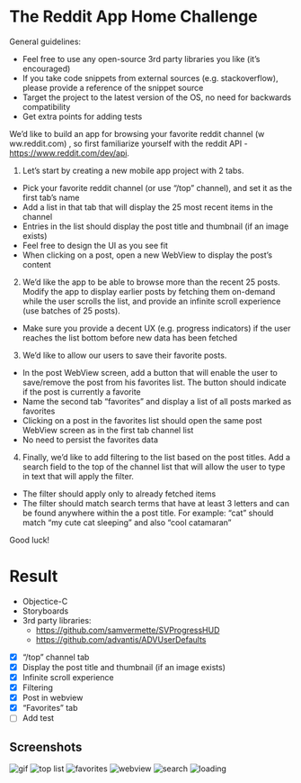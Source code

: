 # The Reddit App Home Challenge

General guidelines:
- Feel free to use any open-source 3rd party libraries you like (it’s encouraged)
- If you take code snippets from external sources (e.g. stackoverflow), please provide a reference of the snippet source
- Target the project to the latest version of the OS, no need for backwards compatibility
- Get extra points for adding tests

We’d like to build an app for browsing your favorite reddit channel (w  ww.reddit.com)  , so first familiarize yourself with the reddit API -  https://www.reddit.com/dev/api. 

1. Let’s start by creating a new mobile app project with 2 tabs.

- Pick your favorite reddit channel (or use “/top” channel), and set it as the first tab’s name
- Add a list in that tab that will display the 25 most recent items in the channel
- Entries in the list should display the post title and thumbnail (if an image exists)
- Feel free to design the UI as you see fit
- When clicking on a post, open a new WebView to display the post’s content

2. We’d like the app to be able to browse more than the recent 25 posts. Modify the app to display earlier posts by fetching them on-demand while the user scrolls the list, and provide an infinite scroll experience (use batches of 25 posts).

- Make sure you provide a decent UX (e.g. progress indicators) if the user reaches the list bottom before new data has been fetched

3. We’d like to allow our users to save their favorite posts.

- In the post WebView screen, add a button that will enable the user to save/remove the post from his favorites list. The button should indicate if the post is currently a favorite
- Name the second tab “favorites” and display a list of all posts marked as favorites
- Clicking on a post in the favorites list should open the same post WebView screen as in the first tab channel list
- No need to persist the favorites data

4. Finally, we’d like to add filtering to the list based on the post titles. Add a search field to the top of the channel list that will allow the user to type in text that will apply the filter.

- The filter should apply only to already fetched items
- The filter should match search terms that have at least 3 letters and can be found anywhere within the a post title. For example: “cat” should match “my cute cat sleeping” and also “cool catamaran”

Good luck!

# Result

- Objectice-C
- Storyboards
- 3rd party libraries:
  * https://github.com/samvermette/SVProgressHUD
  * https://github.com/advantis/ADVUserDefaults
  
- [x] “/top” channel tab
- [x] Display the post title and thumbnail (if an image exists)
- [x] Infinite scroll experience
- [x] Filtering
- [x] Post in webview
- [x] “Favorites” tab
- [ ] Add test

## Screenshots

![gif](https://github.com/saleksandras/ios_reddit/blob/master/screenshots/reddit.gif "GIF")
![top list](https://github.com/saleksandras/ios_reddit/blob/master/screenshots/top.png "Top list")
![favorites](https://github.com/saleksandras/ios_reddit/blob/master/screenshots/favorites.png "Favorites")
![webview](https://github.com/saleksandras/ios_reddit/blob/master/screenshots/webview.png "Webview")
![search](https://github.com/saleksandras/ios_reddit/blob/master/screenshots/search.png "Search")
![loading](https://github.com/saleksandras/ios_reddit/blob/master/screenshots/loading.png "Loading")
